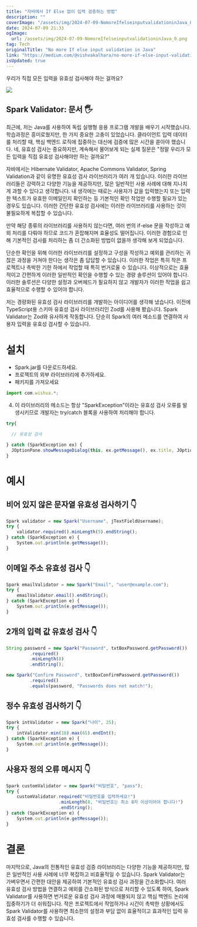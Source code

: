```yaml
---
title: "자바에서 If Else 없이 입력 검증하는 방법"
description: ""
coverImage: "/assets/img/2024-07-09-NomoreIfelseinputvalidationinJava_0.png"
date: 2024-07-09 21:33
ogImage:
  url: /assets/img/2024-07-09-NomoreIfelseinputvalidationinJava_0.png
tag: Tech
originalTitle: "No more If else input validation in Java"
link: "https://medium.com/@vishvakalhara/no-more-if-else-input-validation-in-java-ccdc931439f9"
isUpdated: true
---
```


우리가 직접 모든 입력을 유효성 검사해야 하는 걸까요?

<img src="/assets/img/2024-07-09-NomoreIfelseinputvalidationinJava_0.png" />

## Spark Validator: 문서 🖐️

최근에, 저는 Java를 사용하여 독립 실행형 응용 프로그램 개발을 배우기 시작했습니다. 학습과정은 흥미로웠지만, 한 가지 중요한 고충이 있었습니다. 클라이언트 입력 데이터를 처리할 때, 핵심 백엔드 로직에 집중하는 대신에 검증에 많은 시간을 쏟아야 했습니다. 네, 유효성 검사는 중요하지만, 계속해서 물어보게 되는 실제 질문은 "정말 우리가 모든 입력을 직접 유효성 검사해야만 하는 걸까요?"

<!-- seedividend - 사각형 -->

<ins class="adsbygoogle"
     style="display:block"
     data-ad-client="ca-pub-4877378276818686"
     data-ad-slot="1898504329"
     data-ad-format="auto"
     data-full-width-responsive="true"></ins>

<script>
     (adsbygoogle = window.adsbygoogle || []).push({});
</script>

자바에서는 Hibernate Validator, Apache Commons Validator, Spring Validation과 같이 유명한 유효성 검사 라이브러리가 여러 개 있습니다. 이러한 라이브러리들은 강력하고 다양한 기능을 제공하지만, 많은 일반적인 사용 사례에 대해 지나치게 과할 수 있다고 생각합니다. 내 생각에는 때로는 사용자가 값을 입력했는지 또는 입력한 텍스트가 유효한 이메일인지 확인하는 등 기본적인 확인 작업만 수행할 필요가 있는 경우도 있습니다. 이러한 간단한 유효성 검사에는 이러한 라이브러리를 사용하는 것이 불필요하게 복잡할 수 있습니다.

만약 해당 종류의 라이브러리를 사용하지 않는다면, 여러 번의 if-else 문을 작성하고 예외 처리를 다뤄야 하므로 코드가 혼잡해지며 효율성도 떨어집니다. 이러한 경험으로 인해 기본적인 검사를 처리하는 좀 더 간소화된 방법이 없을까 생각해 보게 되었습니다.

단순한 확인을 위해 이러한 라이브러리를 설정하고 구성을 작성하고 예외를 관리하는 귀찮은 과정을 거쳐야 한다는 생각은 좀 답답할 수 있습니다. 이러한 작업은 특히 작은 프로젝트나 촉박한 기한 하에서 작업할 때 특히 번거로울 수 있습니다. 이상적으로는 효율적이고 간편하게 이러한 일반적인 확인을 수행할 수 있는 경량 솔루션이 있어야 합니다. 이러한 솔루션은 다양한 설정과 오버헤드가 필요하지 않고 개발자가 이러한 작업을 쉽고 효율적으로 수행할 수 있어야 합니다.

저는 경량화된 유효성 검사 라이브러리를 개발하는 아이디어를 생각해 냈습니다. 이전에 TypeScript용 스키마 유효성 검사 라이브러리인 Zod를 사용해 봤습니다. Spark Validator는 Zod와 유사하게 작동합니다. 단순히 Spark의 여러 메소드를 연결하여 사용자 입력을 유효성 검사할 수 있습니다.

<!-- seedividend - 사각형 -->

<ins class="adsbygoogle"
     style="display:block"
     data-ad-client="ca-pub-4877378276818686"
     data-ad-slot="1898504329"
     data-ad-format="auto"
     data-full-width-responsive="true"></ins>

<script>
     (adsbygoogle = window.adsbygoogle || []).push({});
</script>

# 설치

- Spark.jar를 다운로드하세요.
- 프로젝트의 외부 라이브러리에 추가하세요.
- 패키지를 가져오세요

```js
import com.wishva.*;
```

4. 이 라이브러리의 메소드는 항상 "SparkException"이라는 유효성 검사 오류를 발생시키므로 개발자는 try/catch 블록을 사용하여 처리해야 합니다.

<!-- seedividend - 사각형 -->

<ins class="adsbygoogle"
     style="display:block"
     data-ad-client="ca-pub-4877378276818686"
     data-ad-slot="1898504329"
     data-ad-format="auto"
     data-full-width-responsive="true"></ins>

<script>
     (adsbygoogle = window.adsbygoogle || []).push({});
</script>

```js
try{

  // 유효성 검사

} catch (SparkException ex) {
  JOptionPane.showMessageDialog(this, ex.getMessage(), ex.title, JOptionPane.ERROR_MESSAGE);
}
```

# 예시

## 비어 있지 않은 문자열 유효성 검사하기 👇

```js
Spark validator = new Spark("Username", jTextFieldUsername);
try {
    validator.required().minLength(5).endString();
} catch (SparkException e) {
    System.out.println(e.getMessage());
}
```

<!-- seedividend - 사각형 -->

<ins class="adsbygoogle"
     style="display:block"
     data-ad-client="ca-pub-4877378276818686"
     data-ad-slot="1898504329"
     data-ad-format="auto"
     data-full-width-responsive="true"></ins>

<script>
     (adsbygoogle = window.adsbygoogle || []).push({});
</script>

## 이메일 주소 유효성 검사 👇

```js
Spark emailValidator = new Spark("Email", "user@example.com");
try {
    emailValidator.email().endString();
} catch (SparkException e) {
    System.out.println(e.getMessage());
}
```

## 2개의 입력 값 유효성 검사 👇

```js
String password = new Spark("Password", txtBoxPassword.getPassword())
         .required()
         .minLength(8)
         .endString();

new Spark("Confirm Password", txtBoxConfirmPassword.getPassword())
         .required()
         .equals(password, "Passwords does not match!");
```

<!-- seedividend - 사각형 -->

<ins class="adsbygoogle"
     style="display:block"
     data-ad-client="ca-pub-4877378276818686"
     data-ad-slot="1898504329"
     data-ad-format="auto"
     data-full-width-responsive="true"></ins>

<script>
     (adsbygoogle = window.adsbygoogle || []).push({});
</script>

## 정수 유효성 검사하기 👇

```js
Spark intValidator = new Spark("나이", 25);
try {
    intValidator.min(18).max(65).endInt();
} catch (SparkException e) {
    System.out.println(e.getMessage());
}
```

## 사용자 정의 오류 메시지 👇

```js
Spark customValidator = new Spark("비밀번호", "pass");
try {
    customValidator.required("비밀번호를 입력하세요!")
                    .minLength(8, "비밀번호는 최소 8자 이상이어야 합니다!")
                    .endString();
} catch (SparkException e) {
    System.out.println(e.getMessage());
}
```

<!-- seedividend - 사각형 -->

<ins class="adsbygoogle"
     style="display:block"
     data-ad-client="ca-pub-4877378276818686"
     data-ad-slot="1898504329"
     data-ad-format="auto"
     data-full-width-responsive="true"></ins>

<script>
     (adsbygoogle = window.adsbygoogle || []).push({});
</script>

# 결론

마지막으로, Java의 전통적인 유효성 검증 라이브러리는 다양한 기능을 제공하지만, 많은 일반적인 사용 사례에 너무 복잡하고 비효율적일 수 있습니다. Spark Validator는 가벼우면서 간편한 대안을 제공하여 기본적인 유효성 검사 과정을 간소화합니다. 여러 유효성 검사 방법을 연결하고 예외를 간소화된 방식으로 처리할 수 있도록 하여, Spark Validator를 사용하면 번거로운 유효성 검사 과정에 매몰되지 않고 핵심 백엔드 논리에 집중하기가 더 쉬워집니다. 작은 프로젝트에서 작업하거나 시간이 촉박한 상황에서도 Spark Validator를 사용하면 최소한의 설정과 부담 없이 효율적이고 효과적인 입력 유효성 검사를 수행할 수 있습니다.
